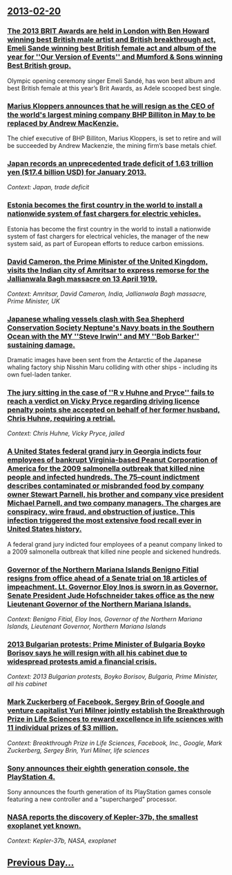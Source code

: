 ## [2013-02-20](/news/2013/02/20/index.md)

### [The 2013 BRIT Awards are held in London with Ben Howard winning best British male artist and British breakthrough act, Emeli Sande winning best British female act and album of the year for ''Our Version of Events'' and Mumford & Sons winning Best British group. ](/news/2013/02/20/the-2013-brit-awards-are-held-in-london-with-ben-howard-winning-best-british-male-artist-and-british-breakthrough-act-emeli-sande-winning-b.md)
Olympic opening ceremony singer Emeli Sand&eacute;, has won best album and best British female at this year&rsquo;s Brit Awards, as Adele scooped best single.

### [Marius Kloppers announces that he will resign as the CEO of the world's largest mining company BHP Billiton in May to be replaced by Andrew MacKenzie. ](/news/2013/02/20/marius-kloppers-announces-that-he-will-resign-as-the-ceo-of-the-world-s-largest-mining-company-bhp-billiton-in-may-to-be-replaced-by-andrew.md)
The chief executive of BHP Billiton, Marius Kloppers, is set to retire and will be succeeded by Andrew Mackenzie, the mining firm’s base metals chief.

### [Japan records an unprecedented trade deficit of 1.63 trillion yen ($17.4 billion USD) for January 2013. ](/news/2013/02/20/japan-records-an-unprecedented-trade-deficit-of-1-63-trillion-yen-17-4-billion-usd-for-january-2013.md)
_Context: Japan, trade deficit_

### [Estonia becomes the first country in the world to install a nationwide system of fast chargers for electric vehicles. ](/news/2013/02/20/estonia-becomes-the-first-country-in-the-world-to-install-a-nationwide-system-of-fast-chargers-for-electric-vehicles.md)
Estonia has become the first country in the world to install a nationwide system of fast chargers for electrical vehicles, the manager of the new system said, as part of European efforts to reduce carbon emissions.

### [David Cameron, the Prime Minister of the United Kingdom, visits the Indian city of Amritsar to express remorse for the Jallianwala Bagh massacre on 13 April 1919. ](/news/2013/02/20/david-cameron-the-prime-minister-of-the-united-kingdom-visits-the-indian-city-of-amritsar-to-express-remorse-for-the-jallianwala-bagh-mass.md)
_Context: Amritsar, David Cameron, India, Jallianwala Bagh massacre, Prime Minister, UK_

### [Japanese whaling vessels clash with Sea Shepherd Conservation Society Neptune's Navy boats in the Southern Ocean with the MY ''Steve Irwin'' and MY ''Bob Barker'' sustaining damage. ](/news/2013/02/20/japanese-whaling-vessels-clash-with-sea-shepherd-conservation-society-neptune-s-navy-boats-in-the-southern-ocean-with-the-my-steve-irwin.md)
Dramatic images have been sent from the Antarctic of the Japanese whaling factory ship Nisshin Maru colliding with other ships - including its own fuel-laden tanker.

### [The jury sitting in the case of ''R v Huhne and Pryce'' fails to reach a verdict on Vicky Pryce regarding driving licence penalty points she accepted on behalf of her former husband, Chris Huhne, requiring a retrial. ](/news/2013/02/20/the-jury-sitting-in-the-case-of-r-v-huhne-and-pryce-fails-to-reach-a-verdict-on-vicky-pryce-regarding-driving-licence-penalty-points-she.md)
_Context: Chris Huhne, Vicky Pryce, jailed_

### [A United States federal grand jury in Georgia indicts four employees of bankrupt Virginia-based Peanut Corporation of America for the 2009 salmonella outbreak that killed nine people and infected hundreds. The 75&ndash;count indictment describes contaminated or misbranded food by company owner Stewart Parnell, his brother and company vice president Michael Parnell, and two company managers. The charges are conspiracy, wire fraud, and obstruction of justice. This infection triggered the most extensive food recall ever in United States history. ](/news/2013/02/20/a-united-states-federal-grand-jury-in-georgia-indicts-four-employees-of-bankrupt-virginia-based-peanut-corporation-of-america-for-the-2009-s.md)
A federal grand jury indicted four employees of a peanut company linked to a 2009 salmonella outbreak that killed nine people and sickened hundreds.

### [Governor of the Northern Mariana Islands Benigno Fitial resigns from office ahead of a Senate trial on 18 articles of impeachment. Lt. Governor Eloy Inos is sworn in as Governor. Senate President Jude Hofschneider takes office as the new Lieutenant Governor of the Northern Mariana Islands. ](/news/2013/02/20/governor-of-the-northern-mariana-islands-benigno-fitial-resigns-from-office-ahead-of-a-senate-trial-on-18-articles-of-impeachment-lt-gover.md)
_Context: Benigno Fitial, Eloy Inos, Governor of the Northern Mariana Islands, Lieutenant Governor, Northern Mariana Islands_

### [2013 Bulgarian protests: Prime Minister of Bulgaria Boyko Borisov says he will resign with all his cabinet due to widespread protests amid a financial crisis. ](/news/2013/02/20/2013-bulgarian-protests-prime-minister-of-bulgaria-boyko-borisov-says-he-will-resign-with-all-his-cabinet-due-to-widespread-protests-amid-a.md)
_Context: 2013 Bulgarian protests, Boyko Borisov, Bulgaria, Prime Minister, all his cabinet_

### [Mark Zuckerberg of Facebook, Sergey Brin of Google and venture capitalist Yuri Milner jointly establish the Breakthrough Prize in Life Sciences to reward excellence in life sciences with 11 individual prizes of $3 million. ](/news/2013/02/20/mark-zuckerberg-of-facebook-sergey-brin-of-google-and-venture-capitalist-yuri-milner-jointly-establish-the-breakthrough-prize-in-life-scien.md)
_Context: Breakthrough Prize in Life Sciences, Facebook, Inc., Google, Mark Zuckerberg, Sergey Brin, Yuri Milner, life sciences_

### [Sony announces their eighth generation console, the PlayStation 4. ](/news/2013/02/20/sony-announces-their-eighth-generation-console-the-playstation-4.md)
Sony announces the fourth generation of its PlayStation games console featuring a new controller and a &quot;supercharged&quot; processor.

### [NASA reports the discovery of Kepler-37b, the smallest exoplanet yet known. ](/news/2013/02/20/nasa-reports-the-discovery-of-kepler-37b-the-smallest-exoplanet-yet-known.md)
_Context: Kepler-37b, NASA, exoplanet_

## [Previous Day...](/news/2013/02/19/index.md)

